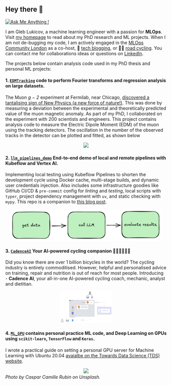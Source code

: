 ## Hey there 👋 

[![Ask Me Anything !](https://img.shields.io/badge/Ask%20me-anything-1abc9c.svg)](https://glukicov.github.io)

I am Gleb Lukicov, a machine learning engineer with a passion for **MLOps**. Visit [my homepage](https://glukicov.github.io) to read about my PhD research and ML projects. When I am not de-bugging my code, I am actively engaged in the [MLOps Community London](https://www.meetup.com/reproducibility-and-productivity-in-data-science/) as a co-host, 📝 [tech blogging](https://medium.com/@lukicov), or 🚴‍♂️ <a href=https://glukicov.github.io/#interests>road cycling</a>. You can contact me for collaborations ideas or questions on [LinkedIn](https://www.linkedin.com/in/glukicov/).


The projects below contain analysis code used in my PhD thesis and personal ML projects:

#### 1. [`EDMTracking`](https://github.com/glukicov/EDMTracking) code to perform Fourier transforms and regression analysis on large datasets. 
The Muon <i>g − 2</i> experiment at Fermilab, near Chicago, [discovered a tantalising sign of New Physics (a new force of nature!)](https://www.bbc.co.uk/news/science-environment-66407099). This was done by measuring a deviation between the experimental and theoretically predicted value of the muon magnetic anomaly. As part of my PhD, I collaborated on the experiment with 200 scientists and engineers. This project contains analysis code to measure the Electric Dipole Moment (EDM) of the muon using the tracking detectors. The oscillation in the number of the observed tracks in the detector can be plotted and fitted, as shown below 

<div style="text-align:center"><img src="https://github.com/glukicov/EDMTracking/blob/master/docs/edm.gif" height="250" /></div>

#### 2. [`llm_pipelines_demo`](https://github.com/glukicov/llm_pipelines_demo?tab=readme-ov-file) End-to-end demo of local and remote pipelines with Kubeflow and Vertex AI.
Implementing local testing using Kubeflow Pipelines to shorten the development cycle using Docker cache, multi-stage builds, and dynamic user credentials injection. Also includes some infrastructure goodies like GitHub CI/CD & `pre-commit` config for *linting* and *testing*, local scripts with `typer`, project dependency management with `uv`, and static checking with `mypy`. This repo is a companion to [this blog post](https://medium.com/@lukicov/ml-pipelines-in-the-age-of-llms-from-local-containers-to-cloud-experiments-1b688dcebee5).

<div style="text-align:center"><img src="https://github.com/glukicov/llm_pipelines_demo/blob/main/docs/imgs/demo.png" height="100" /></div>

#### 3. [`CadenceAI`](https://github.com/glukicov/CadenceAI) Your AI-powered cycling companion 🚴🏻‍♀🤖️🚴‍♂
Did you know there are over 1 billion bicycles in the world? The cycling industry is entirely commoditised. However, helpful and personalised advice on training, repair and nutrition is out of reach for most people.  Introducing - **Cadence AI**, your all-in-one AI-powered cycling coach, mechanic, analyst and dietitian.

<div style="text-align:center"><img src="https://github.com/glukicov/CadenceAI/blob/master/docs/img/mvp1.jpeg" height="100" /></div>

#### 4. [`ML_GPU`](https://github.com/glukicov/ML_GPU) contains personal practice ML code, and Deep Learning on GPUs using `scikit-learn`, `TensorFlow` and `Keras`.

I wrote a practical guide on setting a personal GPU server for Machine Learning with Ubuntu 20.04 <a href=https://towardsdatascience.com/set-up-of-a-personal-gpu-server-for-machine-learning-with-ubuntu-20-04-100e787105ad target="_blank"> avaialbe on the Towards Data Science (TDS) website</a>.

<div style="text-align:center"><img src="https://github.com/glukicov/ML_GPU/blob/master/docs/gpu.jpeg" height="200" /></div>
<i>Photo by Caspar Camille Rubin on Unsplash.</i>
